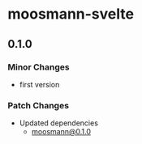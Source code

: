 # moosmann-svelte

## 0.1.0

### Minor Changes

-   first version

### Patch Changes

-   Updated dependencies
    -   moosmann@0.1.0

